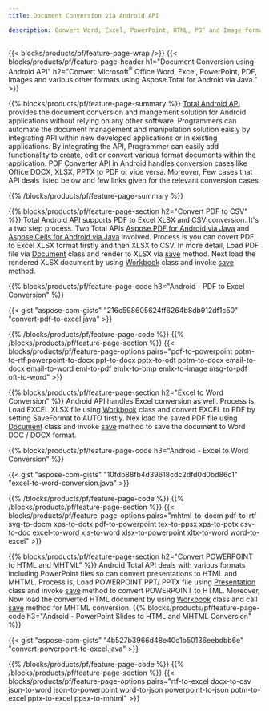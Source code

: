 ```yaml
---
title: Document Conversion via Android API 

description: Convert Word, Excel, PowerPoint, HTML, PDF and Image formats using Android conversion API. Android convert Office docx, xlsx, pptx to PDF. 
---
```


{{< blocks/products/pf/feature-page-wrap />}}
{{< blocks/products/pf/feature-page-header h1="Document Conversion using Android API" h2="Convert Microsoft<sup>&reg;</sup> Office Word, Excel, PowerPoint, PDF, Images and various other formats using Aspose.Total for Android via Java." >}}

{{% blocks/products/pf/feature-page-summary %}}
[Total Android API](https://products.aspose.com/total/android-java/) provides the document conversion and mangement solution for Android applications without relying on any other software. Programmers can automate the document management and manipulation solution eaisly by integrating API within new developed applications or in existing applications. By integrating the API, Programmer can easily add functionality to create, edit or convert various format documents within the application. PDF Converter API in Android handles conversion cases like Office DOCX, XLSX, PPTX to PDF or vice versa. Moreover, Few cases that API deals listed below and few links given for the relevant conversion cases. 

{{% /blocks/products/pf/feature-page-summary  %}}

{{% blocks/products/pf/feature-page-section  h2="Convert PDF to CSV" %}}
Total Android API supports PDF to Excel XLSX and CSV conversion. It's a two step process. Two Total APIs [Aspose.PDF for Android via Java](https://products.aspose.com/pdf/android-java/) and [Aspose.Cells for Android via Java](https://products.aspose.com/cells/android-java/) involved. Process is you can covert PDF to Excel XLSX format firstly and then XLSX to CSV. In more detail, Load PDF file via [Document](https://reference.aspose.com/pdf/java/com.aspose.pdf/Document) class and render to XLSX via [save](https://reference.aspose.com/pdf/java/com.aspose.pdf/Document#save-java.lang.String-com.aspose.pdf.SaveOptions-) method. Next load the rendered XLSX document by using [Workbook](https://reference.aspose.com/cells/java/com.aspose.cells/Workbook) class and invoke [save](https://reference.aspose.com/cells/java/com.aspose.cells/workbook#save(java.lang.String,%20com.aspose.cells.SaveOptions)) method.

{{% blocks/products/pf/feature-page-code h3="Android - PDF to Excel Conversion" %}}

{{< gist "aspose-com-gists" "216c598605624ff6264b8db912df1c50" "convert-pdf-to-excel.java" >}}

{{% /blocks/products/pf/feature-page-code  %}}
{{% /blocks/products/pf/feature-page-section %}}
{{< blocks/products/pf/feature-page-options pairs="pdf-to-powerpoint potm-to-rtf powerpoint-to-docx ppt-to-docx pptx-to-odt potm-to-docx email-to-docx email-to-word eml-to-pdf emlx-to-bmp emlx-to-image msg-to-pdf oft-to-word" >}}


{{% blocks/products/pf/feature-page-section  h2="Excel to Word Conversion" %}}
Android API handles Excel conversion as well. Process is, Load EXCEL XLSX file using [Workbook](https://reference.aspose.com/cells/java/com.aspose.cells/Workbook) class and convert EXCEL to PDF by setting SaveFormat to AUTO firstly. Nex load the saved PDF file using [Document](https://reference.aspose.com/pdf/java/com.aspose.pdf/Document) class and invoke [save](https://reference.aspose.com/pdf/java/com.aspose.pdf/Document#save-java.lang.String-com.aspose.pdf.SaveOptions-) method to save the document to Word DOC / DOCX format.

{{% blocks/products/pf/feature-page-code h3="Android - Excel to Word Conversion" %}}

{{< gist "aspose-com-gists" "10fdb88fb4d39618cdc2dfd0d0bd86c1" "excel-to-word-conversion.java" >}}

{{% /blocks/products/pf/feature-page-code  %}}
{{% /blocks/products/pf/feature-page-section %}}
{{< blocks/products/pf/feature-page-options pairs="mhtml-to-docm pdf-to-rtf svg-to-docm xps-to-dotx pdf-to-powerpoint tex-to-ppsx xps-to-potx csv-to-doc excel-to-word xls-to-word xlsx-to-powerpoint xltx-to-word word-to-excel" >}}

{{% blocks/products/pf/feature-page-section  h2="Convert POWERPOINT to HTML and MHTML" %}}
Android Total API deals with various formats including PowerPoint files so can convert presentations to HTML and MHTML. Process is, Load POWERPOINT PPT/ PPTX file using [Presentation](https://reference.aspose.com/slides/java/com.aspose.slides/Presentation) class and invoke [save](https://reference.aspose.com/slides/java/com.aspose.slides/Presentation#save-java.lang.String-int-com.aspose.slides.ISaveOptions-) method to convert POWERPOINT to HTML. Moreover, Now load the converted HTML document by using [Workbook](https://reference.aspose.com/cells/java/com.aspose.cells/Workbook) class and call [save](https://reference.aspose.com/cells/java/com.aspose.cells/) method for MHTML conversion. 
{{% blocks/products/pf/feature-page-code h3="Android - PowerPoint Slides to HTML and MHTML Conversion" %}}

{{< gist "aspose-com-gists" "4b527b3966d48e40c1b50136eebdbb6e" "convert-powerpoint-to-excel.java" >}}


{{% /blocks/products/pf/feature-page-code  %}}
{{% /blocks/products/pf/feature-page-section %}}
{{< blocks/products/pf/feature-page-options pairs="rtf-to-excel docx-to-csv json-to-word json-to-powerpoint word-to-json powerpoint-to-json potm-to-excel pptx-to-excel ppsx-to-mhtml" >}}